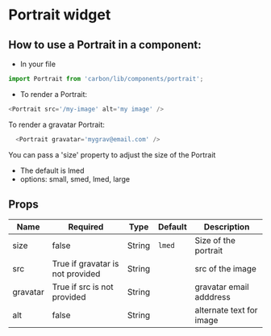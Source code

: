 # Portrait widget

## How to use a Portrait in a component:

* In your file

```javascript
import Portrait from 'carbon/lib/components/portrait';
```

*  To render a Portrait:

```javascript
<Portrait src='/my-image' alt='my image' />
```

To render a gravatar Portrait:

```javascript
  <Portrait gravatar='mygrav@email.com' />
```

You can pass a 'size' property to adjust the size of the Portrait
* The default is lmed
* options: small, smed, lmed, large

## Props

| Name          | Required                         | Type           | Default       | Description              |
| ------------- | -----------                      | -------------  | ------------- | -------------            |
| size          | false                            | String         | `lmed`        | Size of the portrait     |
| src           | True if gravatar is not provided | String         |               | src of the image         |
| gravatar      | True if src is not provided      | String         |               | gravatar email adddress  |
| alt           | false                            | String         |               | alternate text for image |
